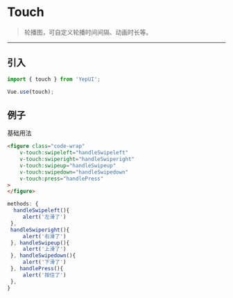 # Touch

> 轮播图，可自定义轮播时间间隔、动画时长等。

-------------

## 引入

```javascript
import { touch } from 'YepUI';

Vue.use(touch);
```

## 例子

基础用法

```html
<figure class="code-wrap"
    v-touch:swipeleft="handleSwipeleft"
    v-touch:swiperight="handleSwiperight"
    v-touch:swipeup="handleSwipeup"
    v-touch:swipedown="handleSwipedown"
    v-touch:press="handlePress"
>
</figure>
```

```javascript
methods: {
  handleSwipeleft(){
     alert('左滑了')
 },
 handleSwiperight(){
     alert('右滑了')
 }, handleSwipeup(){
     alert('上滑了')
 }, handleSwipedown(){
     alert('下滑了')
 }, handlePress(){
     alert('按住了')
 },
}
```
